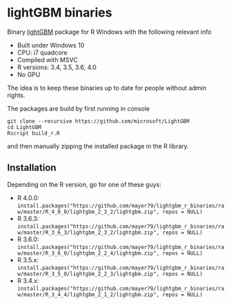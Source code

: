 # lightGBM binaries
Binary [lightGBM](https://github.com/Microsoft/LightGBM) package for R Windows with the following relevant info

- Built under Windows 10
- CPU: i7 quadcore 
- Compiled with MSVC
- R versions: 3.4, 3.5, 3.6, 4.0
- No GPU

The idea is to keep these binaries up to date for people without admin rights. 

The packages are build by first running in console

```
git clone --recursive https://github.com/microsoft/LightGBM
cd LightGBM
Rscript build_r.R
```
and then manually zipping the installed package in the R library.
 
## Installation
Depending on the R version, go for one of these guys:

- R 4.0.0: `install.packages("https://github.com/mayer79/lightgbm_r_binaries/raw/master/R_4_0_0/lightgbm_2_3_2/lightgbm.zip", repos = NULL)`
- R 3.6.3: `install.packages("https://github.com/mayer79/lightgbm_r_binaries/raw/master/R_3_6_3/lightgbm_2_3_2/lightgbm.zip", repos = NULL)`
- R 3.6.0: `install.packages("https://github.com/mayer79/lightgbm_r_binaries/raw/master/R_3_6_0/lightgbm_2_2_4/lightgbm.zip", repos = NULL)`
- R 3.5.x: `install.packages("https://github.com/mayer79/lightgbm_r_binaries/raw/master/R_3_5_0/lightgbm_2_2_3/lightgbm.zip", repos = NULL)`
- R 3.4.x: `install.packages("https://github.com/mayer79/lightgbm_r_binaries/raw/master/R_3_4_4/lightgbm_2_1_2/lightgbm.zip", repos = NULL)`
